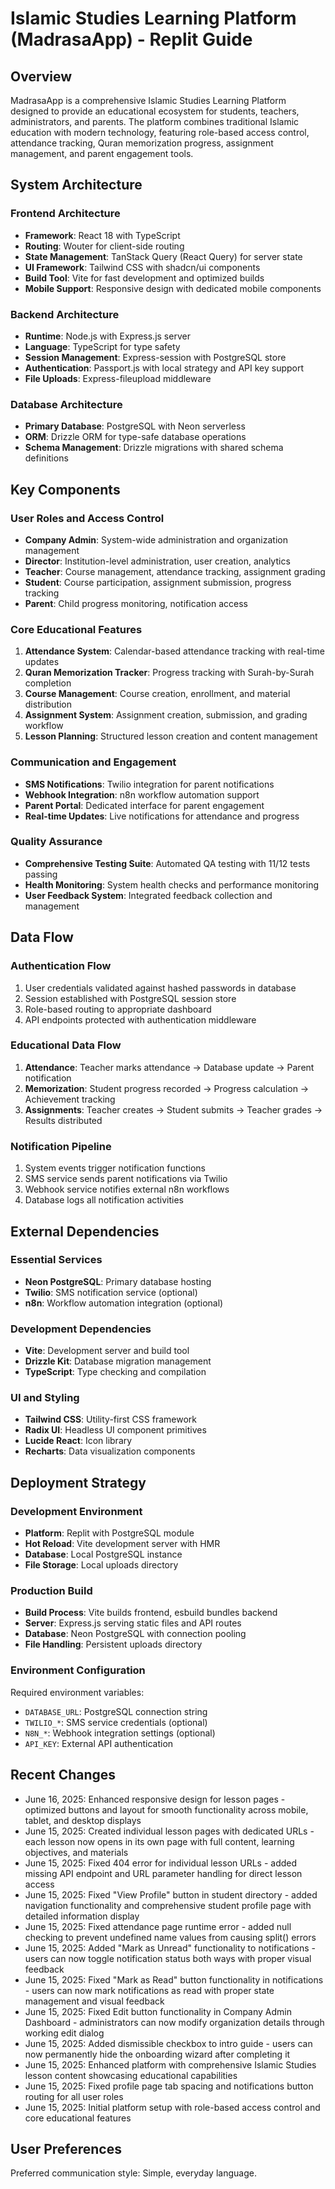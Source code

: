 # Islamic Studies Learning Platform (MadrasaApp) - Replit Guide

## Overview

MadrasaApp is a comprehensive Islamic Studies Learning Platform designed to provide an educational ecosystem for students, teachers, administrators, and parents. The platform combines traditional Islamic education with modern technology, featuring role-based access control, attendance tracking, Quran memorization progress, assignment management, and parent engagement tools.

## System Architecture

### Frontend Architecture
- **Framework**: React 18 with TypeScript
- **Routing**: Wouter for client-side routing
- **State Management**: TanStack Query (React Query) for server state
- **UI Framework**: Tailwind CSS with shadcn/ui components
- **Build Tool**: Vite for fast development and optimized builds
- **Mobile Support**: Responsive design with dedicated mobile components

### Backend Architecture
- **Runtime**: Node.js with Express.js server
- **Language**: TypeScript for type safety
- **Session Management**: Express-session with PostgreSQL store
- **Authentication**: Passport.js with local strategy and API key support
- **File Uploads**: Express-fileupload middleware

### Database Architecture
- **Primary Database**: PostgreSQL with Neon serverless
- **ORM**: Drizzle ORM for type-safe database operations
- **Schema Management**: Drizzle migrations with shared schema definitions

## Key Components

### User Roles and Access Control
- **Company Admin**: System-wide administration and organization management
- **Director**: Institution-level administration, user creation, analytics
- **Teacher**: Course management, attendance tracking, assignment grading
- **Student**: Course participation, assignment submission, progress tracking
- **Parent**: Child progress monitoring, notification access

### Core Educational Features
1. **Attendance System**: Calendar-based attendance tracking with real-time updates
2. **Quran Memorization Tracker**: Progress tracking with Surah-by-Surah completion
3. **Course Management**: Course creation, enrollment, and material distribution
4. **Assignment System**: Assignment creation, submission, and grading workflow
5. **Lesson Planning**: Structured lesson creation and content management

### Communication and Engagement
- **SMS Notifications**: Twilio integration for parent notifications
- **Webhook Integration**: n8n workflow automation support
- **Parent Portal**: Dedicated interface for parent engagement
- **Real-time Updates**: Live notifications for attendance and progress

### Quality Assurance
- **Comprehensive Testing Suite**: Automated QA testing with 11/12 tests passing
- **Health Monitoring**: System health checks and performance monitoring
- **User Feedback System**: Integrated feedback collection and management

## Data Flow

### Authentication Flow
1. User credentials validated against hashed passwords in database
2. Session established with PostgreSQL session store
3. Role-based routing to appropriate dashboard
4. API endpoints protected with authentication middleware

### Educational Data Flow
1. **Attendance**: Teacher marks attendance → Database update → Parent notification
2. **Memorization**: Student progress recorded → Progress calculation → Achievement tracking
3. **Assignments**: Teacher creates → Student submits → Teacher grades → Results distributed

### Notification Pipeline
1. System events trigger notification functions
2. SMS service sends parent notifications via Twilio
3. Webhook service notifies external n8n workflows
4. Database logs all notification activities

## External Dependencies

### Essential Services
- **Neon PostgreSQL**: Primary database hosting
- **Twilio**: SMS notification service (optional)
- **n8n**: Workflow automation integration (optional)

### Development Dependencies
- **Vite**: Development server and build tool
- **Drizzle Kit**: Database migration management
- **TypeScript**: Type checking and compilation

### UI and Styling
- **Tailwind CSS**: Utility-first CSS framework
- **Radix UI**: Headless UI component primitives
- **Lucide React**: Icon library
- **Recharts**: Data visualization components

## Deployment Strategy

### Development Environment
- **Platform**: Replit with PostgreSQL module
- **Hot Reload**: Vite development server with HMR
- **Database**: Local PostgreSQL instance
- **File Storage**: Local uploads directory

### Production Build
- **Build Process**: Vite builds frontend, esbuild bundles backend
- **Server**: Express.js serving static files and API routes
- **Database**: Neon PostgreSQL with connection pooling
- **File Handling**: Persistent uploads directory

### Environment Configuration
Required environment variables:
- `DATABASE_URL`: PostgreSQL connection string
- `TWILIO_*`: SMS service credentials (optional)
- `N8N_*`: Webhook integration settings (optional)
- `API_KEY`: External API authentication

## Recent Changes
- June 16, 2025: Enhanced responsive design for lesson pages - optimized buttons and layout for smooth functionality across mobile, tablet, and desktop displays
- June 15, 2025: Created individual lesson pages with dedicated URLs - each lesson now opens in its own page with full content, learning objectives, and materials
- June 15, 2025: Fixed 404 error for individual lesson URLs - added missing API endpoint and URL parameter handling for direct lesson access
- June 15, 2025: Fixed "View Profile" button in student directory - added navigation functionality and comprehensive student profile page with detailed information display
- June 15, 2025: Fixed attendance page runtime error - added null checking to prevent undefined name values from causing split() errors
- June 15, 2025: Added "Mark as Unread" functionality to notifications - users can now toggle notification status both ways with proper visual feedback
- June 15, 2025: Fixed "Mark as Read" button functionality in notifications - users can now mark notifications as read with proper state management and visual feedback
- June 15, 2025: Fixed Edit button functionality in Company Admin Dashboard - administrators can now modify organization details through working edit dialog
- June 15, 2025: Added dismissible checkbox to intro guide - users can now permanently hide the onboarding wizard after completing it
- June 15, 2025: Enhanced platform with comprehensive Islamic Studies lesson content showcasing educational capabilities
- June 15, 2025: Fixed profile page tab spacing and notifications button routing for all user roles
- June 15, 2025: Initial platform setup with role-based access control and core educational features

## User Preferences

Preferred communication style: Simple, everyday language.